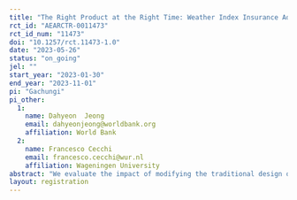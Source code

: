 ```yaml
---
title: "The Right Product at the Right Time: Weather Index Insurance Adoption in Kenya"
rct_id: "AEARCTR-0011473"
rct_id_num: "11473"
doi: "10.1257/rct.11473-1.0"
date: "2023-05-26"
status: "on_going"
jel: ""
start_year: "2023-01-30"
end_year: "2023-11-01"
pi: "Gachungi"
pi_other:
  1:
    name: Dahyeon  Jeong
    email: dahyeonjeong@worldbank.org
    affiliation: World Bank
  2:
    name: Francesco Cecchi
    email: francesco.cecchi@wur.nl
    affiliation: Wageningen University
abstract: "We evaluate the impact of modifying the traditional design of crop insurance contracts on smallholder farmers' preference for crop insurance and uptake rates. The study addresses the low take-up of crop insurance among smallholders in developing countries. It aims to assess the effects of two modifications: (i) offering insurance after the harvest of the preceding season instead of the beginning of the insured season, and (ii) allowing farmers to make premium payments flexibly  in multiple transactions over an extended period. The RCT involves a sample of 1,740 farmers from four counties in Kenya, who are part of the Kenya Climate Smart Agricultural Program (KCSAP). Farmers' preferences and willingness to pay for insurance are measured using the Becker-DeGroot-Marschak (BDM) mechanism, in addition with data on time preferences, risk preferences, liquidity access, and socio-economic factors. The analysis will compare the willingness to pay for insurance, uptake rates, and preferred  insured amounts between the treatment groups. The findings will contribute to understanding the impact of  contract modifications on crop insurance uptake , shedding light on strategies to improve the resilience of smallholder farmers to income shocks as well as ex-ante effects on adverse selection. "
layout: registration
---
```


